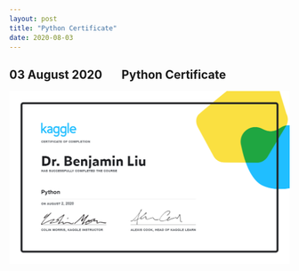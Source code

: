 ```yaml
---
layout: post
title: "Python Certificate"
date: 2020-08-03
---
```


## 03 August 2020 &nbsp; &nbsp; &nbsp; Python Certificate


<img src='/images/Python.png' />

